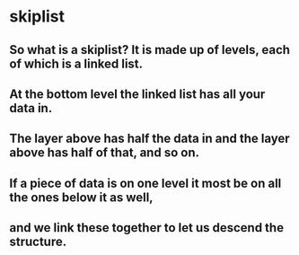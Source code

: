# skiplist

## So what is a skiplist? It is made up of levels, each of which is a linked list.
## At the bottom level the linked list has all your data in.
## The layer above has half the data in and the layer above has half of that, and so on.
## If a piece of data is on one level it most be on all the ones below it as well,
## and we link these together to let us descend the structure.
